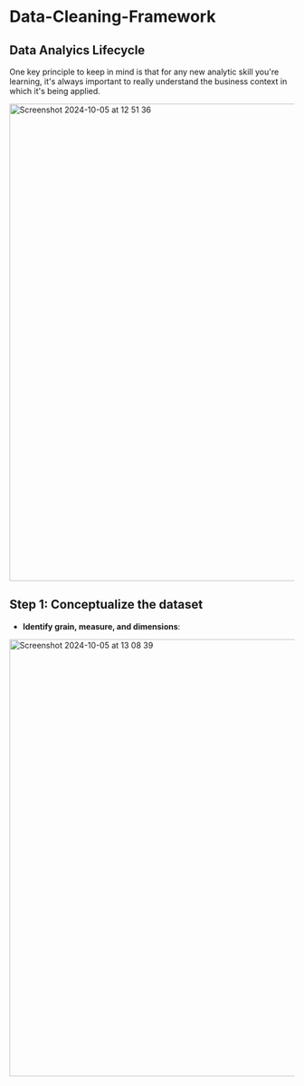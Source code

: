 # Data-Cleaning-Framework

## Data Analyics Lifecycle

One key principle to keep in mind is that for any new analytic skill you're learning, it's always important to really understand the business context in which it's being applied. 

<img width="843" alt="Screenshot 2024-10-05 at 12 51 36" src="https://github.com/user-attachments/assets/fe9aafe6-fcfa-44d6-b50a-b47bef2b461b">


## Step 1: Conceptualize the dataset

- **Identify grain, measure, and dimensions**:

<img width="772" alt="Screenshot 2024-10-05 at 13 08 39" src="https://github.com/user-attachments/assets/a3d1e434-a5dc-481f-8a4f-5663fe5332af">

